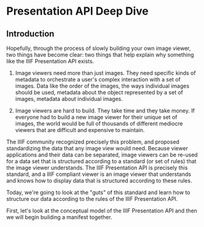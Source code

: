 # Presentation API Deep Dive

## Introduction

Hopefully, through the process of slowly building your own image viewer, two things have become clear: two things that help explain why something like the IIIF Presentation API exists.

1) Image viewers need more than just images.
They need specific kinds of metadata to orchestrate a user's complex interaction with a set of images. Data like the order of the images, the ways individual images should be used, metadata about the object represented by a set of images, metadata about individual images.

2) Image viewers are hard to build. They take time and they take money. If everyone had to build a new image viewer for their unique set of images, the world would be full of thousands of different mediocre viewers that are difficult and expensive to maintain.

The IIIF community recognized precisely this problem, and proposed standardizing the data that any image view would need. Because viewer applications and their data can be separated, image viewers can be re-used for a data set that is structured according to a standard (or set of rules) that the image viewer understands. The IIIF Presentation API is precisely this standard, and a IIIF compliant viewer is an image viewer that understands and knows how to display data that is structured according to these rules.

Today, we're going to look at the "guts" of this standard and learn how to structure our data according to the rules of the IIIF Presentation API.

First, let's look at the conceptual model of the IIIF Presentation API and then we will begin building a manifest together.
